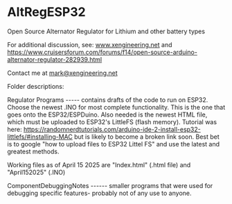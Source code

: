# AltRegESP32
Open Source Alternator Regulator for Lithium and other battery types

For additional discussion, see:
www.xengineering.net
and
https://www.cruisersforum.com/forums/f14/open-source-arduino-alternator-regulator-282939.html

Contact me at mark@xengineering.net 

Folder descriptions:

Regulator Programs ----- contains drafts of the code to run on ESP32.  Choose the newest .INO for most complete functionality.  This is the one that goes onto the ESP32/ESPDuino.  Also needed is the newest HTML file, which must be uploaded to ESP32's LittleFS (flash memory).  Tutorial was here: https://randomnerdtutorials.com/arduino-ide-2-install-esp32-littlefs/#installing-MAC  but is likely to become a broken link soon.  Best bet is to google "how to upload files to ESP32 Littel FS" and use the latest and greatest methods.

Working files as of April 15 2025 are "Index.html" (.html file) and "April152025" (.INO)

ComponentDebuggingNotes ------  smaller programs that were used for debugging specific features- probably not of any use to anyone.




